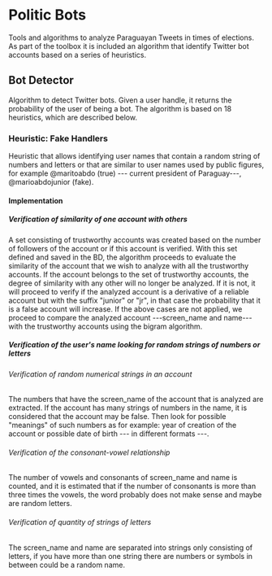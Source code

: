 # Politic Bots

Tools and algorithms to analyze Paraguayan Tweets in times of elections. As part of the toolbox it is included an algorithm that identify Twitter bot accounts based on a series of heuristics.


## Bot Detector

Algorithm to detect Twitter bots. Given a user handle, it returns the probability of the user of being a bot. The algorithm is based on 18 heuristics, which are described below.

### Heuristic: Fake Handlers

Heuristic that allows identifying user names that contain a random string of numbers and letters or that are similar to user names used by public figures, for example @maritoabdo (true) --- current president of Paraguay---, @marioabdojunior (fake).

#### Implementation

##### Verification of similarity of one account with others

A set consisting of trustworthy accounts was created based on the number of followers of the account or if this account is verified.
With this set defined and saved in the BD, the algorithm proceeds to evaluate the similarity of the account that we wish to analyze with all the trustworthy accounts.
If the account belongs to the set of trustworthy accounts, the degree of similarity with any other will no longer be analyzed. If it is not, it will proceed to verify if the analyzed account is a derivative of a reliable account but with the suffix "junior" or "jr", in that case the probability that it is a false account will increase.
If the above cases are not applied, we proceed to compare the analyzed account ---screen_name and name--- with the trustworthy accounts using the bigram algorithm.


##### Verification of the user's name looking for random strings of numbers or letters

###### Verification of random numerical strings in an account

The numbers that have the screen_name of the account that is analyzed are extracted. If the account has many strings of numbers in the name, it is considered that the account may be false. Then look for possible "meanings" of such numbers as for example: year of creation of the account or possible date of birth --- in different formats ---.

###### Verification of the consonant-vowel relationship 

The number of vowels and consonants of screen_name and name is counted, and it is estimated that if the number of consonants is more than three times the vowels, the word probably does not make sense and maybe are random letters.

###### Verification of quantity of strings of letters

The screen_name and name are separated into strings only consisting of letters, if you have more than one string there are numbers or symbols in between could be a random name.